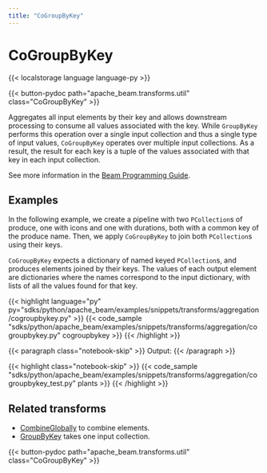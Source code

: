 ```yaml
---
title: "CoGroupByKey"
---
```

<!--
Licensed under the Apache License, Version 2.0 (the "License");
you may not use this file except in compliance with the License.
You may obtain a copy of the License at

http://www.apache.org/licenses/LICENSE-2.0

Unless required by applicable law or agreed to in writing, software
distributed under the License is distributed on an "AS IS" BASIS,
WITHOUT WARRANTIES OR CONDITIONS OF ANY KIND, either express or implied.
See the License for the specific language governing permissions and
limitations under the License.
-->

# CoGroupByKey

{{< localstorage language language-py >}}

{{< button-pydoc path="apache_beam.transforms.util" class="CoGroupByKey" >}}

Aggregates all input elements by their key and allows downstream processing
to consume all values associated with the key. While `GroupByKey` performs
this operation over a single input collection and thus a single type of input
values, `CoGroupByKey` operates over multiple input collections. As a result,
the result for each key is a tuple of the values associated with that key in
each input collection.

See more information in the [Beam Programming Guide](/documentation/programming-guide/#cogroupbykey).

## Examples

In the following example, we create a pipeline with two `PCollection`s of produce, one with icons and one with durations, both with a common key of the produce name.
Then, we apply `CoGroupByKey` to join both `PCollection`s using their keys.

`CoGroupByKey` expects a dictionary of named keyed `PCollection`s, and produces elements joined by their keys.
The values of each output element are dictionaries where the names correspond to the input dictionary, with lists of all the values found for that key.

{{< highlight language="py" py="sdks/python/apache_beam/examples/snippets/transforms/aggregation/cogroupbykey.py" >}}
{{< code_sample "sdks/python/apache_beam/examples/snippets/transforms/aggregation/cogroupbykey.py" cogroupbykey >}}
{{< /highlight >}}

{{< paragraph class="notebook-skip" >}}
Output:
{{< /paragraph >}}

{{< highlight class="notebook-skip" >}}
{{< code_sample "sdks/python/apache_beam/examples/snippets/transforms/aggregation/cogroupbykey_test.py" plants >}}
{{< /highlight >}}

## Related transforms

* [CombineGlobally](/documentation/transforms/python/aggregation/combineglobally) to combine elements.
* [GroupByKey](/documentation/transforms/python/aggregation/groupbykey) takes one input collection.

{{< button-pydoc path="apache_beam.transforms.util" class="CoGroupByKey" >}}
